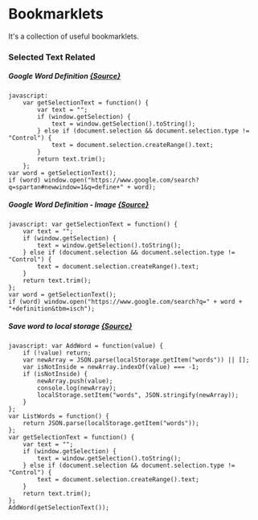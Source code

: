 # Bookmarklets
It's a collection of useful bookmarklets.

### Selected Text Related
##### Google Word Definition [{Source}](SearchSelectedWordsDefinitionOnGoogle.js)

```
javascript:
    var getSelectionText = function() {
        var text = "";
        if (window.getSelection) {
            text = window.getSelection().toString();
        } else if (document.selection && document.selection.type != "Control") {
            text = document.selection.createRange().text;
        }
        return text.trim();
    };
var word = getSelectionText();
if (word) window.open("https://www.google.com/search?q=spartan#newwindow=1&q=define+" + word);
```
#####  Google Word Definition - Image [{Source}](SearchSelectedWordsRelatedImagesOnGoogleImages.js)
```
javascript: var getSelectionText = function() {
    var text = "";
    if (window.getSelection) {
        text = window.getSelection().toString();
    } else if (document.selection && document.selection.type != "Control") {
        text = document.selection.createRange().text;
    }
    return text.trim();
};
var word = getSelectionText();
if (word) window.open("https://www.google.com/search?q=" + word + "+definition&tbm=isch");
```
#####  Save word to local storage [{Source}](SaveSelectedWordToLocalStorage.js)
```
javascript: var AddWord = function(value) {
    if (!value) return;
    var newArray = JSON.parse(localStorage.getItem("words")) || [];
    var isNotInside = newArray.indexOf(value) === -1;
    if (isNotInside) {
        newArray.push(value);
        console.log(newArray);
        localStorage.setItem("words", JSON.stringify(newArray));
    }
};
var ListWords = function() {
    return JSON.parse(localStorage.getItem("words"));
};
var getSelectionText = function() {
    var text = "";
    if (window.getSelection) {
        text = window.getSelection().toString();
    } else if (document.selection && document.selection.type != "Control") {
        text = document.selection.createRange().text;
    }
    return text.trim();
};
AddWord(getSelectionText());
```
